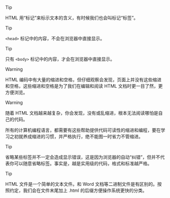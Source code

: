 >[!tip]
> HTML 用“标记”来标示文本的含义，有时候我们也会叫标记“标签”。

>[!tip]
> `<head>` 标记中的内容，不会在浏览器中直接显示。

>[!tip]
> 只有 `<body>` 标记中的内容，才会在浏览器中直接显示。

>[!warning]
> HTML 编码中有大量的缩进和空格，但仔细观察会发现，页面上并没有这些缩进和空格，这些缩进和空格是为了我们在编辑和阅读 HTML 文档时更一目了然，更方便浏览。

>[!warning]
>随着 HTML 文档越来越复杂，你会发现，没有或乱缩进，根本无法阅读哪怕是自己的代码。
>
> 所有的计算机编程语言，都需要有这些帮助提供代码可读性的缩进和编程，要在学习之初就养成缩进的习惯，并严格执行，绝不能图一时省力不管缩进。

>[!tip]
> 省略某些标签并不一定会造成显示错误，这是因为浏览器的自动“纠错”，但并不代表你可以随意省略标签。事实是，越是实用级的代码，格式和标准越严格。

>[!tip]
> HTML 文件是一个简单的文本文件。和 Word 文档等二进制文件是有区别的。按照约定，我们会在文件末尾加上 .html 的后缀方便操作系统更快的分类。

